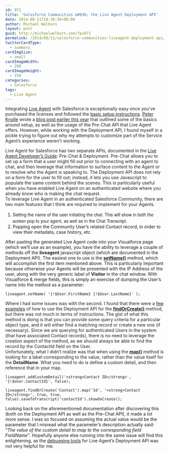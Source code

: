 ```yaml
---
id: 971
title: 'Salesforce Communities &#038; the Live Agent Deployment API'
date: 2014-08-11T18:30:58+00:00
author: Michael Welburn
layout: post
guid: http://michaelwelburn.com/?p=971
permalink: /2014/08/11/salesforce-communities-liveagent-deployment-api/
twitterCardType:
  - summary
cardImgSize:
  - small
cardImageWidth:
  - 280
cardImageHeight:
  - 150
categories:
  - Salesforce
tags:
  - Live Agent
---
```

<div style="color: #222222;">
  Integrating <a title="LiveAgent" href="https://www.ladesk.com/" target="_blank">Live Agent</a> with Salesforce is exceptionally easy once you&#8217;ve purchased the licenses and followed the <a title="Set up Live Agent" href="https://help.salesforce.com/apex/HTViewHelpDoc?id=live_agent_setting_up.htm" target="_blank">basic setup instructions</a>. <a title="@PeterKnolle" href="https://twitter.com/PeterKnolle" target="_blank">Peter Knolle</a> wrote a <a title="LiveAgent Pre-Chat API" href="http://peterknolle.com/live-agent-pre-chat-api/" target="_blank">blog post earlier this year</a> that outlined some of the basics around setup, as well as the usage of the Pre-Chat API that Live Agent offers. However, while working with the Deployment API, I found myself in a pickle trying to figure out why my attempts to customize part of the Service Agent&#8217;s experience weren&#8217;t working.
</div>

<p style="color: #222222;">
  <!--more-->
</p>

<div style="color: #222222;">
  Live Agent for Salesforce has two separate APIs, documented in the <a title="Live Agent Developer's Guide" href="http://www.salesforce.com/us/developer/docs/live_agent_dev/index.htm" target="_blank">Live Agent Developer&#8217;s Guide</a>: Pre-Chat & Deployment. Pre-Chat allows you to set up a form that a user might fill out prior to connecting with an agent to chat, and then leverage that information to surface content to the Agent or to resolve who the Agent is speaking to. The Deployment API does not rely on a form for the user to fill out; instead, it lets you use Javascript to populate the same content behind the scenes. This is particularly useful when you have enabled Live Agent on an authenticated website where you already know who is making the chat request.
</div>

<div style="color: #222222;">
</div>

<div style="color: #222222;">
  To leverage Live Agent in an authenticated Salesforce Community, there are two main features that I think are required to implement for your Agents.
</div>

<div>
  <ol>
    <li>
      <span style="color: #222222; font-family: 'Helvetica Neue', Helvetica, Arial, sans-serif;">Setting the name of the user initiating the chat. This will show in both the screen pop to your agent, as well as in the Chat Transcript.</span>
    </li>
    <li>
      Popping open the Community User&#8217;s related Contact record, in order to view their metadata, case history, etc.
    </li>
  </ol>
  
  <p>
    After pasting the generated Live Agent code into your Visualforce page (which we&#8217;ll use as an example), you have the ability to leverage a couple of methods off the <strong>liveagent</strong> javascript object (which are documented in the Deployment API). The easiest one to use is the <a title="setName" href="https://developer.salesforce.com/docs/atlas.en-us.live_agent_dev.meta/live_agent_dev/live_agent_customizing_visitor_details_API_setName.htm" target="_blank"><strong>setName()</strong></a> method, which will accomplish the first item mentioned above. This is particularly important because otherwise your Agents will be presented with the IP Address of the user, along with the very generic label of <strong>Visitor</strong> in the chat window. With Visualforce & merge fields, this is simply an exercise of dumping the User&#8217;s name into the method as a parameter:
  </p>
  
  <pre><code>liveagent.setName( '{!$User.FirstName} {!$User.LastName}' );</code></pre>
</div>

<div style="color: #222222;">
  Where I had some issues was with the second. I found that there were a <a title="Live Agent Deployment Code Sample" href="http://www-demo.sfdro.com/us/developer/docs/live_agent_dev/Content/live_agent_deployment_api_code_sample.htm" target="_blank">few</a> <a title="Live Agent Creating Records Sample" href="http://www.salesforce.com/us/developer/docs/live_agent_dev/Content/live_agent_creating_records_code_sample.htm" target="_blank">examples</a> of how to use the Deployment API for the <a title="findOrCreate" href="https://developer.salesforce.com/docs/atlas.en-us.live_agent_dev.meta/live_agent_dev/live_agent_creating_records_API_findOrCreate.htm" target="_blank"><strong>findOrCreate()</strong></a> method, but there was not much in terms of instructions. The gist of what this method is doing is that you can provide some query criteria for a particular object type, and it will either find a matching record or create a new one (if necessary). Since we are querying for authenticated Users in the system (that have associated Contact records), there is no need to leverage the creation aspect of the method, as we should always be able to find the record by the ContactId field on the User.
</div>

<div style="color: #222222;">
</div>

<div style="color: #222222;">
  Unfortunately, what I didn&#8217;t realize was that when using the <a title="map" href="https://developer.salesforce.com/docs/atlas.en-us.live_agent_dev.meta/live_agent_dev/live_agent_creating_records_API_map.htm" target="_blank"><strong>map()</strong></a> method is looking for a label corresponding to the value, rather than the value itself for the <strong>DetailName</strong>. What you need to do is define a custom detail, and then reference that in your map.
</div>

    liveagent.addCustomDetail('<strong>Contact ID</strong>', '{!$User.ContactId}', false);
    
    liveagent.findOrCreate('Contact').map('Id', '<strong>Contact ID</strong>', true, true, false).saveToTranscript('contactId').showOnCreate();
    

<div>
  Looking back on the aforementioned documentation after discovering this (both on the Deployment API as well as the Pre-Chat API), it made a lot more sense. I was so focused on assuming the actual value would be the parameter that I misread what the parameter&#8217;s description actually said: <em>&#8220;The value of the custom detail to map to the corresponding field FieldName&#8221;</em>. Hopefully anyone else running into the same issue will find this enlightening, as the <a title="enableLogging" href="https://developer.salesforce.com/docs/atlas.en-us.live_agent_dev.meta/live_agent_dev/live_agent_logging_API_enableLogging.htm" target="_blank">debugging tools</a> for Live Agent&#8217;s Deployment API was not very helpful for me.
</div>